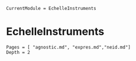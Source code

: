 ```@meta
CurrentModule = EchelleInstruments
```

# EchelleInstruments

```@contents
Pages = [ "agnostic.md", "expres.md","neid.md"]
Depth = 2
```

